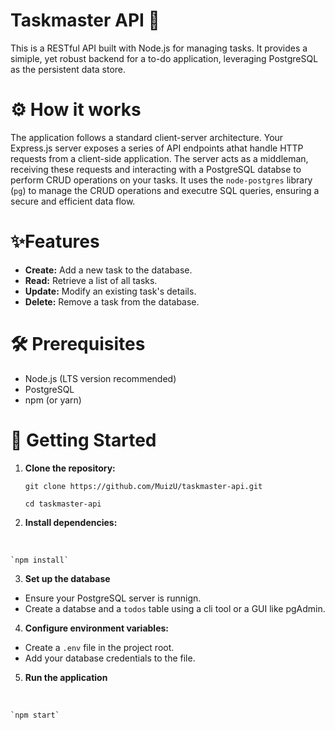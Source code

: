 # Taskmaster API 🚀

This is a RESTful API built with Node.js for managing tasks. It provides a simiple, yet robust backend for a to-do application, leveraging PostgreSQL as the persistent data store.


# ⚙️ How it works
The application follows a standard client-server architecture. Your Express.js server exposes a series of API endpoints athat handle HTTP requests from a client-side application. The server acts as a middleman, receiving these requests and interacting with a PostgreSQL databse to perform CRUD operations on your tasks. It uses the `node-postgres` library (`pg`) to manage the CRUD operations and executre SQL queries, ensuring a secure and efficient data flow.

# ✨Features

* **Create:** Add a new task to the database.
* **Read:** Retrieve a list of all tasks.
* **Update:** Modify an existing task's details.
* **Delete:** Remove a task from the database.

# 🛠️ Prerequisites

* Node.js (LTS version recommended)
* PostgreSQL
* npm (or yarn)


# 🚀 Getting Started

1. **Clone the repository:**

    `git clone https://github.com/MuizU/taskmaster-api.git`


    `cd taskmaster-api`

2. **Install dependencies:**
<br>

    `npm install`

3. **Set up the database**
* Ensure your PostgreSQL server is runnign.
* Create a databse and a `todos` table using a cli tool or a GUI like pgAdmin.

4. **Configure environment variables:**
* Create a `.env` file in the project root.
* Add your database credentials to the file.

5. **Run the application**
<br>

    `npm start`
